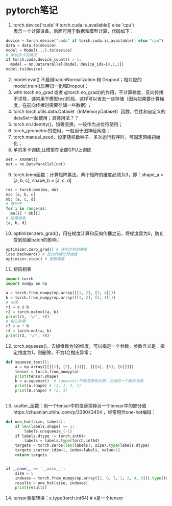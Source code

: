 pytorch笔记
====
1. torch.device('cuda' if torch.cuda.is_available() else 'cpu') <br>
表示一个计算设备，后面可用于数据和模型计算，代码如下：
``` Python
device = torch.device("cuda" if torch.cuda.is_available() else "cpu")
data = data.to(device)
model = Model(...).to(device)
# 单机多卡的情况
if torch.cuda.device_count() > 1:
  model = nn.DataParallel(model，device_ids=[0,1,2])
model.to(device)
```
2. model.eval() 不启用batchNormalization 和 Dropout；相对应的model.train()启用归一化和Dropout；
3. with torch.no_grad 或者 @torch.no_grad()的作用，不计算梯度，反向传播不求导，通常用于模型test阶段，这样可以省去一些存储（因为如果要计算梯度，在前向传播时需要存储一些数据）；
4. torch torch.utils.data.Dataset（InMemoryDataset）函数，往往和自定义的dataSet一起使用；具体用法？？
5. torch.nn.Identity()，恒等变换，一般作为占位符使用；
6. torch_geometric的使用，一般用于图神经网络；
7. torch.manual_seed，设定随机数种子，多次运行程序时，可固定网络初始化；
8. 单机多卡训练,让模型在全部GPU上训练
```Python
net = XXXNet()
net = nn.DataParallel(net)
```
9. torch.bmm函数：计算矩阵乘法，两个矩阵的维度必须为3，即：shape_a = \[a, b, c], shape_b = \[a, c, d]
```Python
res = torch.bmm(ma, mb)
ma: [a, b, c]
mb: [a, c, d]
# 等价于
for i in range(a):
  ma[i] * mb[i]
# 结果维度
[a, b, d]
```
10. optimizer.zero_grad()，用在梯度计算和反向传播之前，将梯度置为0，防止受到前面batch的影响；
```Python
optimizer.zero_grad() # 清空之前的梯度
loss.backward() # 反向传播计算梯度
optimizer.step() # 更新梯度
```
11. 矩阵相乘
```Python
import torch
import numpy as np

a = torch.from_numpy(np.array([[1, 2], [3, 4]]))
b = torch.from_numpy(np.array([[1, 2], [3, 4]]))
# 点乘
r1 = a @ b
r2 = torch.matmul(a, b)
print(r1, '\n', r2)
# 按元素乘
r3 = a * b
r4 = torch.mul(a, b)
print(r3, '\n', r4)
```
12. torch.squeeze()，去掉维数为1的维度，可以指定一个参数，参数含义是：指定维度为1，则删除，不为1会抛出异常；
```Python
def squeeze_test():
    a = np.array([[[[1], [2], [3]]], [[[4], [5], [6]]]])
    tensor = torch.from_numpy(a)
    print(tensor.shape)
    b = a.squeeze()  # squeeze()不改变原有元素，会返回一个新的元素
    print(a.shape) # (2, 1, 3, 1)
    print(b.shape) # (2, 3)
    
```
13. scatter_函数：用一个tensor中的值替换掉另一个tensor中的部分值https://zhuanlan.zhihu.com/p/339043454 ，经常用作one-hot编码：
```Python
def one_hot(size, labels):
    if len(labels.shape) == 1:
        labels.unsqueeze_(-1)
    if labels.dtype != torch.int64:
        labels = labels.type(torch.int64)
    targets = torch.zeros(len(labels), size).type(labels.dtype)
    targets.scatter_(dim=1, index=labels, value=1)
    return targets


if __name__ == '__main__':
    size = 5
    indexes = torch.from_numpy(np.array([2, 0, 3, 1, 2, 4, 0])).type(torch.int64)
    results = one_hot(size, indexes)
    print(results)
```
14. tensor类型转换：x.type(torch.int64) # x是一个tensor
